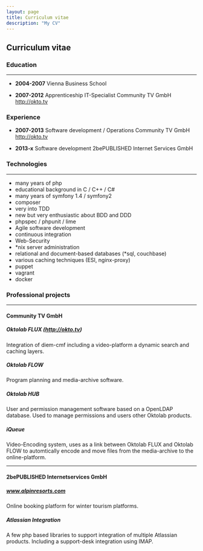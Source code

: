 ```yaml
---
layout: page
title: Curriculum vitae
description: "My CV"
---
```

## Curriculum vitae
### Education
***

* **2004-2007** Vienna Business School

* **2007-2012** Apprenticeship IT-Specialist Community TV GmbH  http://okto.tv
 
### Experience

* **2007-2013** Software development / Operations Community TV GmbH http://okto.tv

* **2013-x** Software development 2bePUBLISHED Internet Services GmbH

### Technologies
***

* many years of php
* educational background in C / C++ / C#
* many years of symfony 1.4 / symfony2
* composer
* very into TDD
* new but very enthusiastic about BDD and DDD
* phpspec / phpunit / lime
* Agile software development
* continuous integration
* Web-Security
*  *nix server administration
*  relational and document-based databases (*sql, couchbase)
* various caching techniques (ESI, nginx-proxy)
* puppet
* vagrant
* docker

### Professional projects
***
#### Community TV GmbH
##### Oktolab FLUX (http://okto.tv)
Integration of diem-cmf including a video-platform a dynamic search and caching layers.
##### Oktolab FLOW
Program planning and media-archive software.
##### Oktolab HUB
User and permission management software based on a OpenLDAP database. Used to manage permissions and users other Oktolab products.
##### iQueue
Video-Encoding system, uses as a link between Oktolab FLUX and Oktolab FLOW to automtically encode and move files from the media-archive to the online-platform.
***
#### 2bePUBLISHED Internetservices GmbH
##### www.alpinresorts.com
Online booking platform for winter tourism platforms.

##### Atlassian Integration
A few php based libraries to support integration of multiple Atlassian products. Including a support-desk integration using IMAP.
